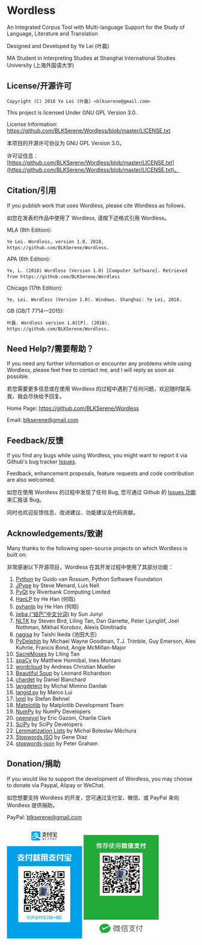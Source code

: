 # Wordless
An Integrated Corpus Tool with Multi-language Support for the Study of Language, Literature and Translation

Designed and Developed by Ye Lei (叶磊)

MA Student in Interpreting Studies at Shanghai International Studies University (上海外国语大学)

## License/开源许可
    Copyright (C) 2018 Ye Lei (叶磊) <blkserene@gmail.com>

This project is licensed Under GNU GPL Version 3.0.

License Information: https://github.com/BLKSerene/Wordless/blob/master/LICENSE.txt

本项目的开源许可协议为 GNU GPL Version 3.0。

许可证信息：[https://github.com/BLKSerene/Wordless/blob/master/LICENSE.txt](https://github.com/BLKSerene/Wordless/blob/master/LICENSE.txt)。

## Citation/引用
If you publish work that uses Wordless, please cite Wordless as follows.

如您在发表的作品中使用了 Wordless, 请按下述格式引用 Wordless。

MLA (8th Edition):

    Ye Lei. Wordless, version 1.0, 2018, https://github.com/BLKSerene/Wordless.

APA (6th Edition):

    Ye, L. (2018) Wordless (Version 1.0) [Computer Software]. Retrieved from https://github.com/BLKSerene/Wordless

Chicago (17th Edition):

<pre><code>Ye, Lei. <i>Wordless</i> (Version 1.0). Windows. Shanghai: Ye Lei, 2018.</code></pre>

GB (GB/T 7714—2015):

    叶磊. Wordless version 1.0[CP]. (2018). https://github.com/BLKSerene/Wordless.

## Need Help?/需要帮助？
If you need any further information or encounter any problems while using Wordless, please feel free to contact me, and I will reply as soon as possible.

若您需要更多信息或在使用 Wordless 的过程中遇到了任何问题，欢迎随时联系我，我会尽快给予回复。

Home Page: https://github.com/BLKSerene/Wordless

Email: blkserene@gmail.com

## Feedback/反馈
If you find any bugs while using Wordless, you might want to report it via Github\'s bug tracker [Issues](https://github.com/BLKSerene/Wordless/issues).

Feedback, enhancement proposals, feature requests and code contribution are also welcomed.

如您在使用 Wordless 的过程中发现了任何 Bug, 您可通过 Github 的 [Issues 功能](https://github.com/BLKSerene/Wordless/issues)来汇报该 Bug。

同时也欢迎反馈信息、改进建议、功能建议及代码贡献。

## Acknowledgements/致谢
Many thanks to the following open-source projects on which Wordless is built on:

非常感谢以下开源项目，Wordless 在其开发过程中使用了其部分功能：

1. [Python](https://www.python.org/) by Guido van Rossum, Python Software Foundation
2. [JPype](https://github.com/jpype-project/jpype/) by Steve Menard, Luis Nell
3. [PyQt](https://www.riverbankcomputing.com/software/pyqt/intro) by Riverbank Computing Limited
4. [HanLP](http://hanlp.com/) by He Han (何晗)
5. [pyhanlp](https://github.com/hankcs/pyhanlp) by He Han (何晗)
6. [jieba (“结巴”中文分词)](https://github.com/fxsjy/jieba) by Sun Junyi
7. [NLTK](http://www.nltk.org/) by Steven Bird, Liling Tan, Dan Garrette, Peter Ljunglöf, Joel Nothman, Mikhail Korobov, Alexis Dimitriadis
8. [nagisa](https://github.com/taishi-i/nagisa) by Taishi Ikeda (池田大志)
9. [PyDelphin](https://github.com/delph-in/pydelphin) by Michael Wayne Goodman, T.J. Trimble, Guy Emerson, Alex Kuhnle, Francis Bond, Angie McMillan-Major
10. [SacreMoses](https://github.com/alvations/sacremoses) by Liling Tan
11. [spaCy](https://spacy.io/) by Matthew Honnibal, Ines Montani
12. [wordcloud](https://amueller.github.io/word_cloud/) by Andreas Christian Mueller
13. [Beautiful Soup](https://www.crummy.com/software/BeautifulSoup/) by Leonard Richardson
14. [chardet](https://github.com/chardet/chardet) by Daniel Blanchard
15. [langdetect](https://github.com/Mimino666/langdetect) by Michal Mimino Danilak
16. [langid.py](https://github.com/saffsd/langid.py) by Marco Lui
17. [lxml](https://lxml.de/) by Stefan Behnel
18. [Matplotlib](https://matplotlib.org/) by Matplotlib Development Team
19. [NumPy](http://www.numpy.org/) by NumPy Developers
20. [openpyxl](https://openpyxl.readthedocs.io/en/stable/) by Eric Gazoni, Charlie Clark
21. [SciPy](https://www.scipy.org/) by SciPy Developers
22. [Lemmatization Lists](https://github.com/michmech/lemmatization-lists) by Michal Boleslav Měchura
23. [Stopwords ISO](https://github.com/stopwords-iso/stopwords-iso) by Gene Diaz
24. [stopwords-json](https://github.com/6/stopwords-json) by Peter Graham

## Donation/捐助
If you would like to support the development of Wordless, you may choose to donate via Paypal, Alipay or WeChat.

如您想要支持 Wordless 的开发，您可通过支付宝、微信、或 PayPal 来向 Wordless 提供捐助。

PayPal: [blkserene@gmail.com](https://www.paypal.com/myaccount/transfer/homepage/send)

<img src=https://github.com/BLKSerene/Wordless/blob/master/images/Alipay.jpg width="200"> <img src=https://github.com/BLKSerene/Wordless/blob/master/images/WeChat.png alt="WeChat" width="200">
